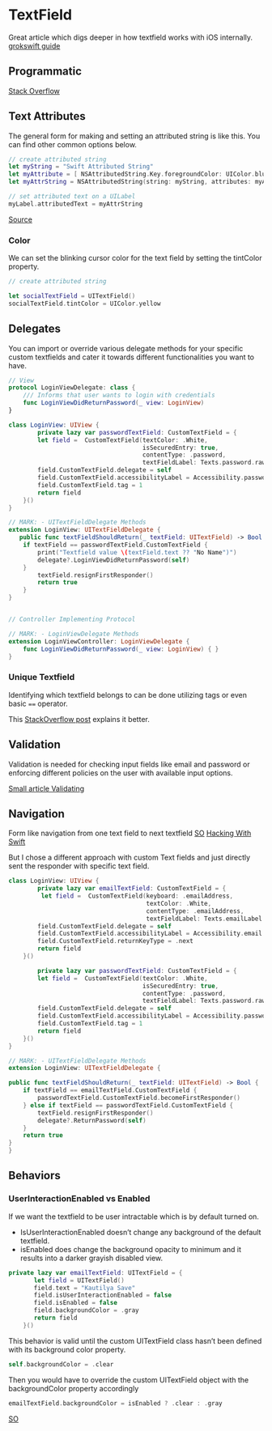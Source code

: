 # TextField

Great article which digs deeper in how textfield works with iOS internally. [grokswift guide](https://grokswift.com/uitextfield/)

## Programmatic

[Stack Overflow](https://stackoverflow.com/questions/24710041/adding-uitextfield-on-uiview-programmatically-swift)

## Text Attributes

The general form for making and setting an attributed string is like this. You can find other common options below.

```swift
// create attributed string 
let myString = "Swift Attributed String" 
let myAttribute = [ NSAttributedString.Key.foregroundColor: UIColor.blue ] 
let myAttrString = NSAttributedString(string: myString, attributes: myAttribute)

// set attributed text on a UILabel 
myLabel.attributedText = myAttrString
```

[Source](https://stackoverflow.com/questions/24666515/how-do-i-make-an-attributed-string-using-swift)

### Color

We can set the blinking cursor color for the text field by setting the tintColor property.

```swift
// create attributed string 

let socialTextField = UITextField() 
socialTextField.tintColor = UIColor.yellow
```

## Delegates

You can import or override various delegate methods for your specific custom textfields and cater it towards different functionalities you want to have.

```swift
// View
protocol LoginViewDelegate: class {
    /// Informs that user wants to login with credentials
    func LoginViewDidReturnPassword(_ view: LoginView)
}

class LoginView: UIView {
        private lazy var passwordTextField: CustomTextField = {
        let field =  CustomTextField(textColor: .White,
                                     isSecuredEntry: true,
                                     contentType: .password,
                                     textFieldLabel: Texts.password.rawValue)
        field.CustomTextField.delegate = self
        field.CustomTextField.accessibilityLabel = Accessibility.password.rawValue.localized
        field.CustomTextField.tag = 1
        return field
    }()
}

// MARK: - UITextFieldDelegate Methods
extension LoginView: UITextFieldDelegate {
   public func textFieldShouldReturn(_ textField: UITextField) -> Bool {
    if textField == passwordTextField.CustomTextField {
        print("Textfield value \(textField.text ?? "No Name")")
        delegate?.LoginViewDidReturnPassword(self)
    }
        textField.resignFirstResponder()
        return true
    }
}


// Controller Implementing Protocol

// MARK: - LoginViewDelegate Methods
extension LoginViewController: LoginViewDelegate {
    func LoginViewDidReturnPassword(_ view: LoginView) { }
}
```

### Unique Textfield

Identifying which textfield belongs to can be done utilizing tags or even basic `==` operator.

This [StackOverflow post](https://stackoverflow.com/questions/50465748/swift-4-identifying-only-one-text-field-as-delegate-for-editingdidend-etc) explains it better.

## Validation

Validation is needed for checking input fields like email and password or enforcing different policies on the user with available input options.

[Small article Validating](https://medium.com/swift2go/a-better-approach-to-text-field-validations-on-ios-81bd87598070)

## Navigation

Form like navigation from one text field to next textfield [SO](https://stackoverflow.com/questions/1347779/how-to-navigate-through-textfields-next-done-buttons) [Hacking With Swift](https://www.hackingwithswift.com/example-code/uikit/how-to-move-to-the-next-uitextfield-when-the-user-presses-return)

But I chose a different approach with custom Text fields and just directly sent the responder with specific text field.

```swift
class LoginView: UIView {
        private lazy var emailTextField: CustomTextField = {
         let field =  CustomTextField(keyboard: .emailAddress,
                                      textColor: .White,
                                      contentType: .emailAddress,
                                      textFieldLabel: Texts.emailLabel.rawValue)
        field.CustomTextField.delegate = self
        field.CustomTextField.accessibilityLabel = Accessibility.email.rawValue.localized
        field.CustomTextField.returnKeyType = .next
        return field
    }()

        private lazy var passwordTextField: CustomTextField = {
        let field =  CustomTextField(textColor: .White,
                                     isSecuredEntry: true,
                                     contentType: .password,
                                     textFieldLabel: Texts.password.rawValue)
        field.CustomTextField.delegate = self
        field.CustomTextField.accessibilityLabel = Accessibility.password.rawValue.localized
        field.CustomTextField.tag = 1
        return field
    }()
}

// MARK: - UITextFieldDelegate Methods
extension LoginView: UITextFieldDelegate {

public func textFieldShouldReturn(_ textField: UITextField) -> Bool {
    if textField == emailTextField.CustomTextField {
        passwordTextField.CustomTextField.becomeFirstResponder()
    } else if textField == passwordTextField.CustomTextField {
        textField.resignFirstResponder()
        delegate?.ReturnPassword(self)
    }
    return true
}
}
```

## Behaviors

### UserInteractionEnabled vs Enabled

If we want the textfield to be user intractable which is by default turned on.

* IsUserInteractionEnabled doesn’t change any background of the default textfield.
* isEnabled does change the background opacity to minimum and it results into a darker grayish disabled view.

```swift
private lazy var emailTextField: UITextField = {
       let field = UITextField()
       field.text = "Kautilya Save"
       field.isUserInteractionEnabled = false
       field.isEnabled = false
       field.backgroundColor = .gray
       return field
    }()
```

This behavior is valid until the custom UITextField class hasn’t been defined with its background color property.

```swift
self.backgroundColor = .clear
```

Then you would have to override the custom UITextField object with the backgroundColor property accordingly

```swift
emailTextField.backgroundColor = isEnabled ? .clear : .gray
```

[SO](https://stackoverflow.com/questions/29791644/disabling-user-input-for-uitextfield-in-swift)


